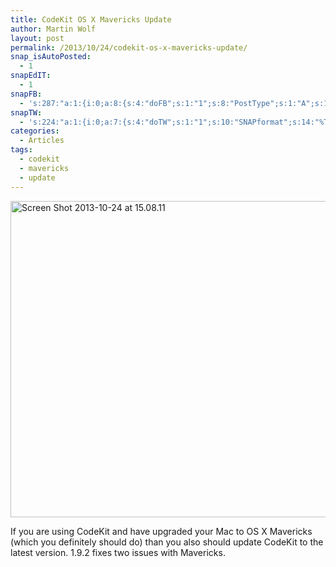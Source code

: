 ```yaml
---
title: CodeKit OS X Mavericks Update
author: Martin Wolf
layout: post
permalink: /2013/10/24/codekit-os-x-mavericks-update/
snap_isAutoPosted:
  - 1
snapEdIT:
  - 1
snapFB:
  - 's:287:"a:1:{i:0;a:8:{s:4:"doFB";s:1:"1";s:8:"PostType";s:1:"A";s:10:"AttachPost";s:1:"2";s:10:"SNAPformat";s:38:"New post on TheAmazingWeb.net: %TITLE%";s:11:"isPrePosted";s:1:"1";s:8:"isPosted";s:1:"1";s:4:"pgID";s:31:"391257007609901_553076741427926";s:5:"pDate";s:19:"2013-10-24 13:11:13";}}";'
snapTW:
  - 's:224:"a:1:{i:0;a:7:{s:4:"doTW";s:1:"1";s:10:"SNAPformat";s:14:"%TITLE%: %URL%";s:8:"attchImg";s:1:"0";s:11:"isPrePosted";s:1:"1";s:8:"isPosted";s:1:"1";s:4:"pgID";s:18:"393364054414491649";s:5:"pDate";s:19:"2013-10-24 13:11:13";}}";'
categories:
  - Articles
tags:
  - codekit
  - mavericks
  - update
---
```

<img src="http://theamazingweb.net/wp-content/uploads/2013/10/Screen-Shot-2013-10-24-at-15.08.11.png" alt="Screen Shot 2013-10-24 at 15.08.11" width="700" height="506" class="alignnone size-full wp-image-2178" /> 

If you are using CodeKit and have upgraded your Mac to OS X Mavericks (which you definitely should do) than you also should update CodeKit to the latest version. 1.9.2 fixes two issues with Mavericks.